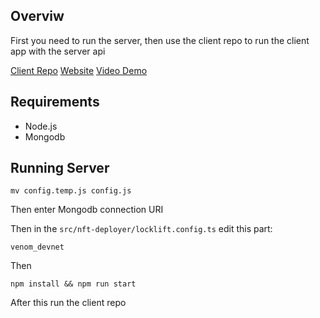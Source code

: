 ## Overviw

First you need to run the server, then use the client repo to run the client app with the server api

[Client Repo](https://github.com/Ajand/Mintrait-client)
[Website](https://www.mintrait.com/)
[Video Demo](https://dorahacks.io/buidl/6360)

## Requirements

- Node.js
- Mongodb

## Running Server

    mv config.temp.js config.js

Then enter Mongodb connection URI

Then in the `src/nft-deployer/locklift.config.ts` edit this part:

    venom_devnet

Then

    npm install && npm run start

After this run the client repo
